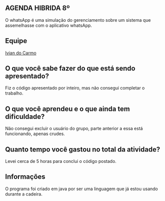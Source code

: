 ﻿## AGENDA HIBRIDA 8º 
O whatsApp é uma simulação do gerenciamento sobre um sistema que assemelhasse com o aplicativo whatsApp. 

## Equipe 
[Ivian do Carmo](https://github.com/ivianqwe/poo)<br> 

## O que você sabe fazer do que está sendo apresentado? 
Fiz o código apresentado por inteiro, mas não consegui completar o trabalho. 

## O que você aprendeu e o que ainda tem dificuldade? 
Não consegui excluir o usuário do grupo, parte anterior a essa está funcionando, apenas crudes.

## Quanto tempo você gastou no total da atividade? 
Levei cerca de 5 horas para conclui o código postado. 

## Informações 
O programa foi criado em java por ser uma linguagem que já estou usando durante a cadeira. 

